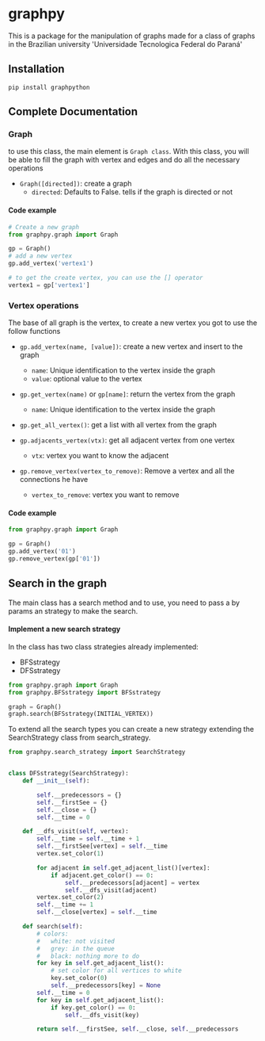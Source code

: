 # graphpy

This is a package for the manipulation of graphs
made for a class of graphs in the Brazilian university 'Universidade Tecnologica Federal do Paraná'

## Installation

```
pip install graphpython
```

## Complete Documentation

### Graph

to use this class, the main element is `Graph class`. With this class, you will be able to fill the graph with vertex and edges and do all the necessary operations

- `Graph([directed])`: create a graph
    - `directed`: Defaults to False.
                tells if the graph is directed or not

#### Code example

``` python
# Create a new graph
from graphpy.graph import Graph

gp = Graph()
# add a new vertex
gp.add_vertex('vertex1')

# to get the create vertex, you can use the [] operator
vertex1 = gp['vertex1']
```

### Vertex operations

The base of all graph is the vertex, to create a new vertex you got to use the follow functions

- `gp.add_vertex(name, [value])`: create a new vertex and insert to the graph
    - `name`: Unique identification to the vertex inside the graph
    - `value`: optional value to the vertex

- `gp.get_vertex(name)` or `gp[name]`: return the vertex from the graph
    - `name`: Unique identification to the vertex inside the graph

- `gp.get_all_vertex()`: get a list with all vertex from the graph

- `gp.adjacents_vertex(vtx)`: get all adjacent vertex from one vertex
    - `vtx`: vertex you want to know the adjacent

- `gp.remove_vertex(vertex_to_remove)`: Remove a vertex and all the connections he have
    - `vertex_to_remove`: vertex you want to remove

#### Code example

```python
from graphpy.graph import Graph

gp = Graph()
gp.add_vertex('01')
gp.remove_vertex(gp['01'])
```

## Search in the graph

The main class has a search method and to use, you need to pass a by params an strategy to make the search.

#### Implement a new search strategy

In the class has two class strategies already implemented:

- BFSstrategy
- DFSstrategy

```python
from graphpy.graph import Graph
from graphpy.BFSstrategy import BFSstrategy

graph = Graph()
graph.search(BFSstrategy(INITIAL_VERTEX))
```

To extend all the search types you can create a new strategy extending the SearchStrategy class from search_strategy.

```python
from graphpy.search_strategy import SearchStrategy


class DFSstrategy(SearchStrategy):
    def __init__(self):

        self.__predecessors = {}
        self.__firstSee = {}
        self.__close = {}
        self.__time = 0

    def __dfs_visit(self, vertex):
        self.__time = self.__time + 1
        self.__firstSee[vertex] = self.__time
        vertex.set_color(1)

        for adjacent in self.get_adjacent_list()[vertex]:
            if adjacent.get_color() == 0:
                self.__predecessors[adjacent] = vertex
                self.__dfs_visit(adjacent)
        vertex.set_color(2)
        self.__time += 1
        self.__close[vertex] = self.__time

    def search(self):
        # colors:
        #   white: not visited
        #   grey: in the queue
        #   black: nothing more to do
        for key in self.get_adjacent_list():
            # set color for all vertices to white
            key.set_color(0)
            self.__predecessors[key] = None
        self.__time = 0
        for key in self.get_adjacent_list():
            if key.get_color() == 0:
                self.__dfs_visit(key)

        return self.__firstSee, self.__close, self.__predecessors
```